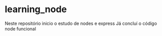 # learning_node
Neste repositório inicio o estudo de nodes e express
Já concluí o código node funcional
